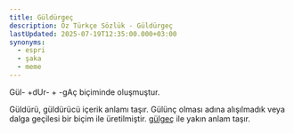 ```yaml
---
title: Güldürgeç
description: Öz Türkçe Sözlük - Güldürgeç
lastUpdated: 2025-07-19T12:35:00.000+03:00
synonyms:
  - espri
  - şaka
  - meme
---
```

Gül- +dUr- + -gAç biçiminde oluşmuştur.

Güldürü, güldürücü içerik anlamı taşır. Gülünç olması adına alışılmadık veya dalga geçilesi bir biçim ile üretilmiştir. [gülgeç](/sozluk/gülgeç) ile yakın anlam taşır.
